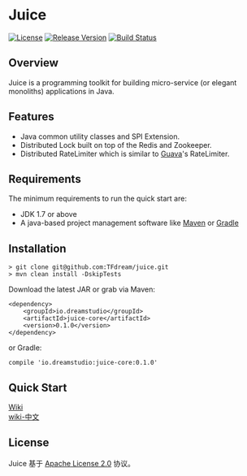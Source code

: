# Juice
[![License](https://img.shields.io/badge/license-Apache%202-green.svg)](https://www.apache.org/licenses/LICENSE-2.0) [![Release Version](https://img.shields.io/badge/release-0.1.0-red.svg)](https://github.com/TFdream/juice/releases) [![Build Status](https://travis-ci.org/TFdream/juice.svg?branch=master)](https://travis-ci.org/TFdream/juice)

## Overview
Juice is a programming toolkit for building micro-service (or elegant monoliths) applications in Java.

## Features
* Java common utility classes and SPI Extension.
* Distributed Lock built on top of the Redis and Zookeeper.
* Distributed RateLimiter which is similar to [Guava](https://github.com/google/guava)'s RateLimiter.

## Requirements
The minimum requirements to run the quick start are:
* JDK 1.7 or above
* A java-based project management software like [Maven](https://maven.apache.org/) or [Gradle](http://gradle.org/)

## Installation
```
> git clone git@github.com:TFdream/juice.git
> mvn clean install -DskipTests
```

Download the latest JAR or grab via Maven:
```
<dependency>
    <groupId>io.dreamstudio</groupId>
    <artifactId>juice-core</artifactId>
    <version>0.1.0</version>
</dependency>
```

or Gradle:
```
compile 'io.dreamstudio:juice-core:0.1.0'
```

## Quick Start
[Wiki](https://github.com/TFdream/juice/wiki/Quick_Start) <br>
[wiki-中文](https://github.com/TFdream/juice/wiki/zh_Quick_Start)

## License
Juice 基于 [Apache License 2.0](https://github.com/TFdream/juice/blob/master/LICENSE) 协议。
